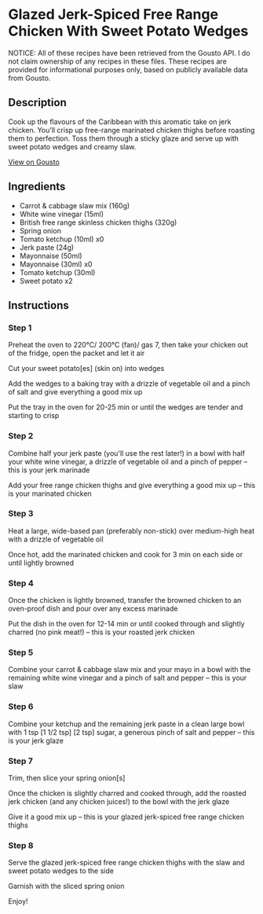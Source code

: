 # Glazed Jerk-Spiced Free Range Chicken With Sweet Potato Wedges

NOTICE: All of these recipes have been retrieved from the Gousto API. I do not claim ownership of any recipes in these files. These recipes are provided for informational purposes only, based on publicly available data from Gousto.

## Description

Cook up the flavours of the Caribbean with this aromatic take on jerk chicken. You’ll crisp up free-range marinated chicken thighs before roasting them to perfection. Toss them through a sticky glaze and serve up with sweet potato wedges and creamy slaw. 


[View on Gousto](https://www.gousto.co.uk/recipes/cookbook/glazed-jerk-spiced-free-range-chicken-slaw-sweet-potato-wedges)

## Ingredients

- Carrot & cabbage slaw mix (160g)
- White wine vinegar (15ml)
- British free range skinless chicken thighs (320g)
- Spring onion
- Tomato ketchup (10ml) x0
- Jerk paste (24g)
- Mayonnaise (50ml)
- Mayonnaise (30ml) x0
- Tomato ketchup (30ml)
- Sweet potato x2

## Instructions


### Step 1

Preheat the oven to 220°C/ 200°C (fan)/ gas 7, then take your chicken out of the fridge, open the packet and let it air

Cut your sweet potato[es] (skin on) into wedges

Add the wedges to a baking tray with a drizzle of vegetable oil and a pinch of salt and give everything a good mix up

Put the tray in the oven for 20-25 min or until the wedges are tender and starting to crisp


### Step 2

Combine half your jerk paste (you'll use the rest later!) in a bowl with half your white wine vinegar, a drizzle of vegetable oil and a pinch of pepper – this is your jerk marinade

Add your free range chicken thighs and give everything a good mix up – this is your marinated chicken


### Step 3

Heat a large, wide-based pan (preferably non-stick) over medium-high heat with a drizzle of vegetable oil

Once hot, add the marinated chicken and cook for 3 min on each side or until lightly browned


### Step 4

Once the chicken is lightly browned, transfer the browned chicken to an oven-proof dish and pour over any excess marinade

Put the dish in the oven for 12-14 min or until cooked through and slightly charred (no pink meat!) – this is your roasted jerk chicken


### Step 5

Combine your carrot & cabbage slaw mix and your mayo in a bowl with the remaining white wine vinegar and a pinch of salt and pepper – this is your slaw


### Step 6

Combine your ketchup and the remaining jerk paste in a clean large bowl with 1 tsp <span class="text-purple">[1 1/2 tsp]</span> <span class="text-danger">[2 tsp]</span> sugar, a generous pinch of salt and pepper – this is your jerk glaze


### Step 7

Trim, then slice your spring onion[s]

Once the chicken is slightly charred and cooked through, add the roasted jerk chicken (and any chicken juices!) to the bowl with the jerk glaze

Give it a good mix up – this is your glazed jerk-spiced free range chicken thighs

### Step 8

Serve the glazed jerk-spiced free range chicken thighs with the slaw and sweet potato wedges to the side

Garnish with the sliced spring onion

Enjoy!

